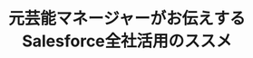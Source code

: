 ---
key: sponsor_terrasky
title: 元芸能マネージャーがお伝えするSalesforce全社活用のススメ
format: short
tags:
  - sponsor
speakers: 
  - naoyuki_hiramoto
draft: false
---
